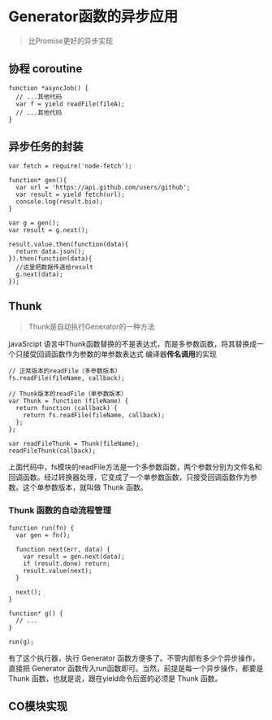 # Generator函数的异步应用
>比Promise更好的异步实现

## 协程 coroutine

```
function *asyncJob() {
  // ...其他代码
  var f = yield readFile(fileA);
  // ...其他代码
}
```

## 异步任务的封装

```
var fetch = require('node-fetch');

function* gen(){
  var url = 'https://api.github.com/users/github';
  var result = yield fetch(url);
  console.log(result.bio);
}

var g = gen();
var result = g.next();

result.value.then(function(data){
  return data.json();
}).then(function(data){
  //这里把数据传递给result
  g.next(data);
});
```
## Thunk
>Thunk是自动执行Generator的一种方法

javaSrcipt 语言中Thunk函数替换的不是表达式，而是多参数函数，将其替换成一个只接受回调函数作为参数的单参数表达式
编译器**传名调用**的实现

```
// 正常版本的readFile（多参数版本）
fs.readFile(fileName, callback);

// Thunk版本的readFile（单参数版本）
var Thunk = function (fileName) {
  return function (callback) {
    return fs.readFile(fileName, callback);
  };
};

var readFileThunk = Thunk(fileName);
readFileThunk(callback);

```

上面代码中，fs模块的readFile方法是一个多参数函数，两个参数分别为文件名和回调函数。经过转换器处理，它变成了一个单参数函数，只接受回调函数作为参数。这个单参数版本，就叫做 Thunk 函数。
### Thunk 函数的自动流程管理

```
function run(fn) {
  var gen = fn();

  function next(err, data) {
    var result = gen.next(data);
    if (result.done) return;
    result.value(next);
  }

  next();
}

function* g() {
  // ...
}

run(g);
```

有了这个执行器，执行 Generator 函数方便多了。不管内部有多少个异步操作，直接把 Generator 函数传入run函数即可。当然，前提是每一个异步操作，都要是 Thunk 函数，也就是说，跟在yield命令后面的必须是 Thunk 函数。 


## CO模块实现